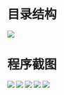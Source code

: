 # 目录结构
![](http://olanoc69d.bkt.clouddn.com/20170323290651026013431.png)
# 程序截图
![](https://github.com/freedomdouble/bbs/blob/master/gif/1.gif)
![](https://github.com/freedomdouble/bbs/blob/master/gif/2.gif)
![](https://github.com/freedomdouble/bbs/blob/master/gif/3.gif)
![](https://github.com/freedomdouble/bbs/blob/master/gif/4.gif)
![](https://github.com/freedomdouble/bbs/blob/master/gif/5.gif)